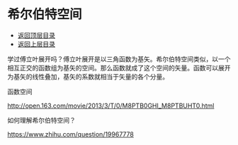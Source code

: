 # 希尔伯特空间

- [返回顶层目录](../../SUMMARY.md#目录)
- [返回上层目录](calculus.md)

学过傅立叶展开吗？傅立叶展开是以三角函数为基矢。希尔伯特空间类似，以一个相互正交的函数组为基矢的空间。那么函数就成了这个空间的矢量。函数可以展开为基矢的线性叠加，基矢的系数就相当于矢量的各个分量。





函数空间

http://open.163.com/movie/2013/3/T/0/M8PTB0GHI_M8PTBUHT0.html



如何理解希尔伯特空间？

https://www.zhihu.com/question/19967778

